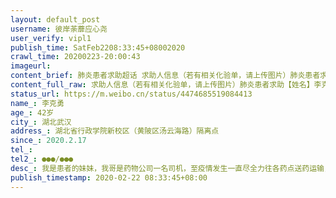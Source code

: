 ```yaml
---
layout: default_post
username: 彼岸荼蘼应心尧
user_verify: vipl1
publish_time: SatFeb2208:33:45+08002020
crawl_time: 20200223-20:00:43
imageurl: 
content_brief: 肺炎患者求助超话 求助人信息（若有相关化验单，请上传图片）肺炎患者求助【姓名】李克勇【年龄】42岁【所在城市】湖北武汉【所在小区、社区】湖北省行政学院新校区（黄陂区汤云海路）隔离点【患病时间】2020.2.17【联系方式】【其他紧急联系人】●●●/●●●【病情描述】 我是 ...全文
content_full_raw: 求助人信息（若有相关化验单，请上传图片）肺炎患者求助【姓名】李克勇【年龄】42岁【所在城市】湖北武汉【所在小区、社区】湖北省行政学院新校区（黄陂区汤云海路）隔离点【患病时间】2020.2.17【联系方式】【其他紧急联系人】●●●/●●●【病情描述】我是患者的妹妹，我哥是药物公司一名司机，至疫情发生一直尽全力往各药点送药运输，积极抗疫，工作中被同事传染，2.15号上完班晚上被隔离在武汉东西湖革新大道银湖时尚酒店，2.17号开始发烧，忽高忽低，干咳，2.18号反复发烧不退，咳嗽加重，进食困难.电话了求助相关人员要求做核酸检测，一直没回应，直至2.19号下午（病人三天没吃东西）才做核酸检测.咳嗽越来越严重，发烧到38.3度，一直求助去拍CT，到20号带去东西湖医院拍CT,结果显示双肺感染，开了点药晚上十点又被转到东西湖高桥五路城市便捷酒店继续隔离，21号病人胸部不适，十分难受，腹泻，全身乏力，21号晚上核酸结果出来确诊了以为会转医院，结果晚上七点多被转到湖北省行政学院新校区（黄陂区汤云路）隔离，病人晚上继续腹泻，发烧38.5度一直不退，咳嗽剧烈，胸闷气喘，乏力，半夜呼吸困难。病人己几天没进食，我们请求马上送医院救治；我们也知道武汉医疗系统面临巨大压力，也理解一线救治医护人员不易，一直静静等，病情刻不容缓，请政府相关部门，有关媒体@央视新闻@人民日报@长江日报@彭湃新闻，有资源好心人帮助转发！感激不尽！@卫健委@武汉热线@协和医院@同济医院
status_url: https://m.weibo.cn/status/4474685519084413
name_: 李克勇
age_: 42岁
city_: 湖北武汉
address_: 湖北省行政学院新校区（黄陂区汤云海路）隔离点
since_: 2020.2.17
tel_: 
tel2_: ●●●/●●●
desc_: 我是患者的妹妹，我哥是药物公司一名司机，至疫情发生一直尽全力往各药点送药运输，积极抗疫，工作中被同事传染，2.15号上完班晚上被隔离在武汉东西湖革新大道银湖时尚酒店，2.17号开始发烧，忽高忽低，干咳，2.18号反复发烧不退，咳嗽加重，进食困难.电话了求助相关人员要求做核酸检测，一直没回应，直至2.19号下午（病人三天没吃东西）才做核酸检测.咳嗽越来越严重，发烧到38.3度，一直求助去拍CT，到20号带去东西湖医院拍CT,结果显示双肺感染，开了点药晚上十点又被转到东西湖高桥五路城市便捷酒店继续隔离，21号病人胸部不适，十分难受，腹泻，全身乏力，21号晚上核酸结果出来确诊了以为会转医院，结果晚上七点多被转到湖北省行政学院新校区（黄陂区汤云路）隔离，病人晚上继续腹泻，发烧38.5度一直不退，咳嗽剧烈，胸闷气喘，乏力，半夜呼吸困难。病人己几天没进食，我们请求马上送医院救治；我们也知道武汉医疗系统面临巨大压力，也理解一线救治医护人员不易，一直静静等，病情刻不容缓，请政府相关部门，有关媒体@央视新闻@人民日报@长江日报@彭湃新闻，有资源好心人帮助转发！感激不尽！@卫健委@武汉热线@协和医院@同济医院
publish_timestamp: 2020-02-22 08:33:45+08:00
---
```

